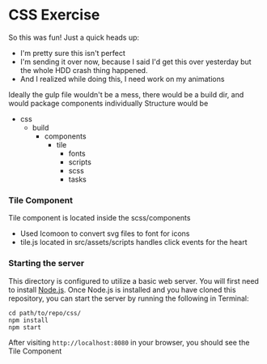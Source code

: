 # CSS Exercise

So this was fun! Just a quick heads up:

- I'm pretty sure this isn't perfect
- I'm sending it over now, because I said I'd get this over yesterday but the whole HDD crash thing happened.
- And I realized while doing this, I need work on my animations

Ideally the gulp file wouldn't be a mess, there would be a build dir, and would package components individually
Structure would be
- css
    - build
        - components
            - tile
                - fonts
                - scripts
                - scss
                - tasks

### Tile Component

Tile component is located inside the scss/components

- Used Icomoon to convert svg files to font for icons
- tile.js located in src/assets/scripts handles click events for the heart

### Starting the server
This directory is configured to utilize a basic web server. You will first need to install [Node.js](https://nodejs.org). Once Node.js is installed and you have cloned this repository, you can start the server by running the following in Terminal:

```
cd path/to/repo/css/
npm install
npm start
```

After visiting `http://localhost:8080` in your browser, you should see the Tile Component
